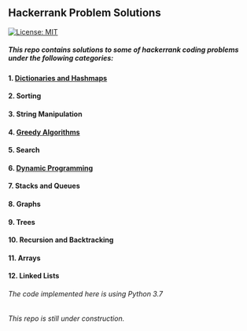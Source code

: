 ## Hackerrank Problem Solutions
[![License: MIT](https://img.shields.io/badge/License-MIT-yellow.svg)](https://opensource.org/licenses/MIT)

##### This repo contains solutions to some of hackerrank coding problems under the following categories:
#### 1. [Dictionaries and Hashmaps](./Dictionaries%20and%20Hashmaps)
#### 2. Sorting
#### 3. String Manipulation
#### 4. [Greedy Algorithms](./Greedy%Algorithms)
#### 5. Search
#### 6. [Dynamic Programming](./Dynamic%20Programming) 
#### 7. Stacks and Queues
#### 8. Graphs
#### 9. Trees
#### 10. Recursion and Backtracking
#### 11. Arrays
#### 12. Linked Lists

###### The code implemented here is using Python 3.7 
###### This repo is still under construction.
